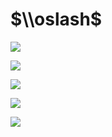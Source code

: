 # $\\oslash$

![](https://www.nta.go.jp/tmp/b2753f32-3571-415c-9201-d70347f11837/images/bcfd4e5124c7f59f6c03f1b350abc9f9ad8e9a04a170ae66fab6144d27728acd.jpg)

![](https://www.nta.go.jp/tmp/b2753f32-3571-415c-9201-d70347f11837/images/b7e8849282c969c575f2f3965df43dd365cefe9da12c47e2eff739452ede516e.jpg)

![](https://www.nta.go.jp/tmp/b2753f32-3571-415c-9201-d70347f11837/images/ed98d366457f467353ff3b98b6c1955c4d77f9792265ca4a4683f8e211336da3.jpg)

![](https://www.nta.go.jp/tmp/b2753f32-3571-415c-9201-d70347f11837/images/a2d3db2f8bbd2f70fae8d462632974e713c72e57357d50464b3b7da5e9d143a9.jpg)

![](https://www.nta.go.jp/tmp/b2753f32-3571-415c-9201-d70347f11837/images/d322e0d15511c2e47a4b1520fe82fc9b7d30ad2b9a39be93328931d8620f861b.jpg)